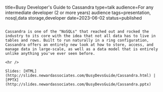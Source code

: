 title=Busy Developer's Guide to Cassandra
type=talk
audience=For any intermediate developer (2 or more years) audience
tags=presentation, nosql,data storage,developer
date=2023-06-02
status=published
~~~~~~

Cassandra is one of the "NoSQLs" that reached out and rocked the industry to its core with the idea that not all data has to live in tables and rows. Built to run naturally in a ring configuration, Cassandra offers an entirely new look at how to store, access, and manage data in large-scale, as well as a data model that is entirely unlike anything you've ever seen before.
    
<hr />

Slides: [HTML](http://slides.newardassociates.com/BusyDevsGuide/Cassandra.html) | [PPTX](http://slides.newardassociates.com/BusyDevsGuide/Cassandra.pptx)
